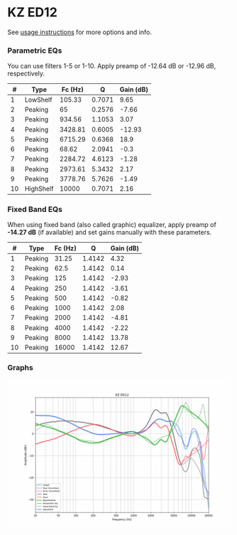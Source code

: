 # KZ ED12
See [usage instructions](https://github.com/jaakkopasanen/AutoEq#usage) for more options and info.

### Parametric EQs
You can use filters 1-5 or 1-10. Apply preamp of -12.64 dB or -12.96 dB, respectively.

|   # | Type      |   Fc (Hz) |      Q |   Gain (dB) |
|-----|-----------|-----------|--------|-------------|
|   1 | LowShelf  |    105.33 | 0.7071 |        9.65 |
|   2 | Peaking   |     65    | 0.2576 |       -7.66 |
|   3 | Peaking   |    934.56 | 1.1053 |        3.07 |
|   4 | Peaking   |   3428.81 | 0.6005 |      -12.93 |
|   5 | Peaking   |   6715.29 | 0.6368 |       18.9  |
|   6 | Peaking   |     68.62 | 2.0941 |       -0.3  |
|   7 | Peaking   |   2284.72 | 4.6123 |       -1.28 |
|   8 | Peaking   |   2973.61 | 5.3432 |        2.17 |
|   9 | Peaking   |   3778.76 | 5.7626 |       -1.49 |
|  10 | HighShelf |  10000    | 0.7071 |        2.16 |

### Fixed Band EQs
When using fixed band (also called graphic) equalizer, apply preamp of **-14.27 dB** (if available) and set gains manually with these parameters.

|   # | Type    |   Fc (Hz) |      Q |   Gain (dB) |
|-----|---------|-----------|--------|-------------|
|   1 | Peaking |     31.25 | 1.4142 |        4.32 |
|   2 | Peaking |     62.5  | 1.4142 |        0.14 |
|   3 | Peaking |    125    | 1.4142 |       -2.93 |
|   4 | Peaking |    250    | 1.4142 |       -3.61 |
|   5 | Peaking |    500    | 1.4142 |       -0.82 |
|   6 | Peaking |   1000    | 1.4142 |        2.08 |
|   7 | Peaking |   2000    | 1.4142 |       -4.81 |
|   8 | Peaking |   4000    | 1.4142 |       -2.22 |
|   9 | Peaking |   8000    | 1.4142 |       13.78 |
|  10 | Peaking |  16000    | 1.4142 |       12.67 |

### Graphs
![](./KZ%20ED12.png)
